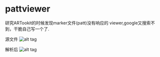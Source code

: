 # pattviewer

研究ARTookit的时候发现marker文件(patt)没有响应的 viewer,google又搜索不到，干脆自己写一个了.

源文件
![alt tag](https://raw.github.com/zhuyiif/pattviewer/master/kanji.png)

解析后
![alt tag](https://raw.github.com/zhuyiif/pattviewer/master/pattviewer.png)


